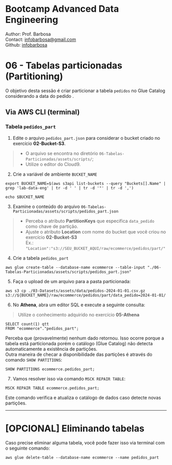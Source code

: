 # Bootcamp Advanced Data Engineering
Author: Prof. Barbosa<br>
Contact: infobarbosa@gmail.com<br>
Github: [infobarbosa](https://github.com/infobarbosa)

# 06 - Tabelas particionadas (Partitioning)

O objetivo desta sessão é criar particionar a tabela `pedidos` no Glue Catalog considerando a data do pedido .<br>

## Via AWS CLI (terminal)

### Tabela `pedidos_part`

1. Edite o arquivo `pedidos_part.json` para considerar o bucket criado no exercício **02-Bucket-S3**.
> - O arquivo se encontra no diretório `06-Tabelas-Particionadas/assets/scripts/`;
> - Utilize o editor do Cloud9.

2. Crie a variável de ambiente `BUCKET_NAME`
```
export BUCKET_NAME=$(aws s3api list-buckets --query "Buckets[].Name" | grep 'lab-data-eng' | tr -d ' ' | tr -d '"' | tr -d ',')
```

```
echo $BUCKET_NAME
```

3. Examine o conteúdo do arquivo `06-Tabelas-Particionadas/assets/scripts/pedidos_part.json` 
> - Perceba o atributo **PartitionKeys** que especifica `data_pedido` como chave de partição.<br>
> - Ajuste o atributo **Location** com nome do bucket que você criou no exercício **02-Bucket-S3** <br>
> Ex.: `"Location":"s3://SEU_BUCKET_AQUI/raw/ecommerce/pedidos/part/"`

4. Crie a tabela `pedidos_part`
```
aws glue create-table --database-name ecommerce --table-input "./06-Tabelas-Particionadas/assets/scripts/pedidos_part.json"
```

5. Faça o upload de um arquivo para a pasta particionada:
```
aws s3 cp ./03-Datasets/assets/data/pedidos-2024-01-01.csv.gz s3://${BUCKET_NAME}/raw/ecommerce/pedidos/part/data_pedido=2024-01-01/
```

6. No **Athena**, abra um editor SQL e execute a seguinte consulta:
> Utilize o conhecimento adquirido no exercício **05-Athena**

```
SELECT count(1) qtt
FROM "ecommerce"."pedidos_part";
```

Perceba que (provavelmente) nenhum dado retornou. Isso ocorre porque a tabela está particionada porém o catálogo (Glue Catalog) não detecta automaticamente a existência de partições.<br>
Outra maneira de checar a disponibilidade das partições é através do comando `SHOW PARTITIONS`:
```
SHOW PARTITIONS ecommerce.pedidos_part;
```

7. Vamos resolver isso via comando `MSCK REPAIR TABLE`:
```
MSCK REPAIR TABLE ecommerce.pedidos_part;
```
Este comando verifica e atualiza o catálogo de dados caso detecte novas partições.


---

# [OPCIONAL] Eliminando tabelas
Caso precise eliminar alguma tabela, você pode fazer isso via terminal com o seguinte comando:
```
aws glue delete-table --database-name ecommerce --name pedidos_part
```
